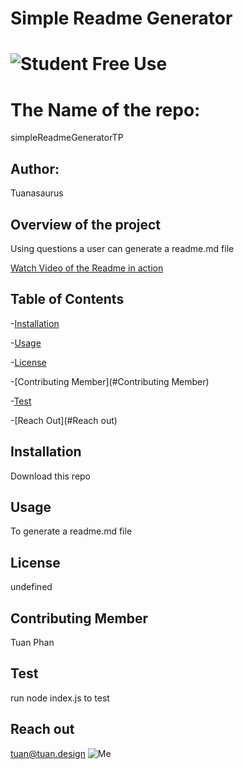 # Simple Readme Generator
# ![Student Free Use](https://img.shields.io/badge/Student-Free%20Use-orange)
# The Name of the repo:
simpleReadmeGeneratorTP
## Author:
Tuanasaurus
## Overview of the project
Using questions a user can generate a readme.md file

[Watch Video of the Readme in action](https://www.youtube.com/watch?v=IW7wqQyz51k)

## Table of Contents
-[Installation](#Installation)
        
-[Usage](#Usage)
        
-[License](#License)
        
-[Contributing Member](#Contributing Member)
        
-[Test](#Test)
        
-[Reach Out](#Reach out)
        
## Installation
Download this repo
## Usage
To generate a readme.md file
## License
undefined
## Contributing Member
Tuan Phan
## Test
run node index.js to test
## Reach out
tuan@tuan.design
![Me](https://avatars1.githubusercontent.com/u/6014848?v=4)